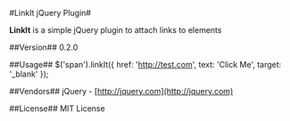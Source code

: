 #LinkIt jQuery Plugin#

**LinkIt** is a simple jQuery plugin to attach links to elements

##Version##
0.2.0

##Usage##
    $('span').linkIt({
	    href: 'http://test.com',
	    text: 'Click Me',
	    target: '_blank'
     });

##Vendors##
jQuery - [http://jquery.com](http://jquery.com)

##License##
MIT License